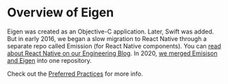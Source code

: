 # Overview of Eigen

Eigen was created as an Objective-C application. Later, Swift was added. But in early 2016, we began a slow migration to React Native through a separate repo called Emission (for React Native components). You can [read about React Native on our Engineering Blog](https://artsy.github.io/series/react-native-at-artsy/). In 2020, [we merged Emisison and Eigen](https://github.com/artsy/eigen/pull/3022) into one repository.

Check out the [Preferred Practices](./preferred_practices.md) for more info.
